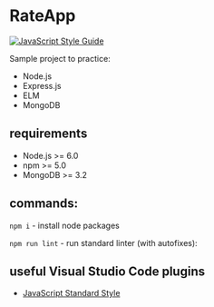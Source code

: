 # RateApp

[![JavaScript Style Guide](https://cdn.rawgit.com/standard/standard/master/badge.svg)](https://github.com/standard/standard)

Sample project to practice:
- Node.js
- Express.js
- ELM
- MongoDB

## requirements
- Node.js >= 6.0
- npm >= 5.0
- MongoDB >= 3.2

## commands:
`npm i` - install node packages

`npm run lint` - run standard linter (with autofixes): 

## useful Visual Studio Code plugins
- [JavaScript Standard Style](https://marketplace.visualstudio.com/items?itemName=chenxsan.vscode-standardjs)